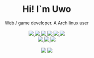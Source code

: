 

<div align="center">
  
  <h1> Hi! I`m Uwo </h1>
  <div> Web / game developer. A Arch linux user</div>
  <br />
  <a href="https://www.linux.org/"> <img src="https://img.shields.io/badge/OS-Linux-e06c75?style=flat&logo=linux" /> </a>
  <a href="https://archlinux.org/"> <img src="https://img.shields.io/badge/DIS-Arch-74c7ec?style=flat&logo=arch-linux" /> </a>
  <a href="https://github.com/baskerville/bspwm"> <img src="https://img.shields.io/badge/WM-BSPWM-orange?style=flat&logo=c" /> 
  </a>
  <a href="https://github.com/catppuccin/catppuccin"> <img src="https://img.shields.io/badge/THM-Catppuccin-1e1e2e?style=flat&logo=coffeescript" /> </a>
  <a href="https://neovim.io/"> <img src="https://img.shields.io/badge/IDE-Neovim-a6e3a1?style=flat&logo=neovim" /> </a>
  <img src="https://img.shields.io/badge/LANG-Javascript-fab387?style=flat&logo=javascript" />
  <br />
  <a href="https://www.npmjs.com/~uwo"> <img src="https://img.shields.io/badge/My-Programs-94e2d5?style=flat&logo=npm" /> </a>
  <a href="mailto:tovstolaki62@gmail"> <img src="https://img.shields.io/badge/EMail-181825?style=flat&logo=gmail" /> </a>
  <a href="http://t.me/uvanee"> <img src="https://img.shields.io/badge/Telegram-74c7ec?style=flat&logo=telegram" /> </a>
  <br />
  <br /> 
  <img src="https://github-readme-stats.vercel.app/api?username=uwo-ua&show_icons=true&theme=onedark&line_height=20&hide_border=true&hide_rank=true&hide_title=true" />
  <img src="https://github-readme-stats.vercel.app/api/top-langs/?username=uwo-ua&layout=compact&theme=onedark&card_width=7&hide_title=true&hide_rank=true&show_icons=true&hide_border=true" /> 
</div>


